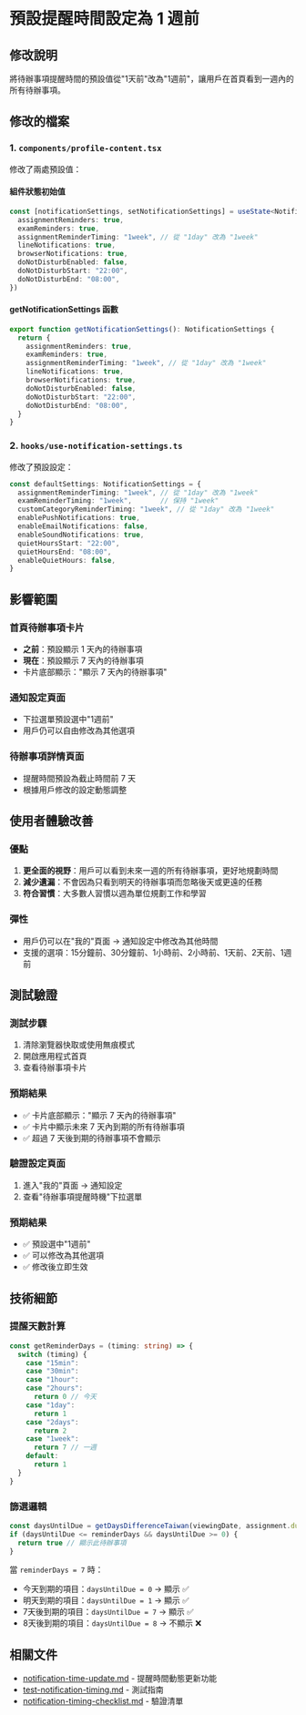 # 預設提醒時間設定為 1 週前

## 修改說明
將待辦事項提醒時間的預設值從"1天前"改為"1週前"，讓用戶在首頁看到一週內的所有待辦事項。

## 修改的檔案

### 1. `components/profile-content.tsx`
修改了兩處預設值：

#### 組件狀態初始值
```typescript
const [notificationSettings, setNotificationSettings] = useState<NotificationSettings>({
  assignmentReminders: true,
  examReminders: true,
  assignmentReminderTiming: "1week", // 從 "1day" 改為 "1week"
  lineNotifications: true,
  browserNotifications: true,
  doNotDisturbEnabled: false,
  doNotDisturbStart: "22:00",
  doNotDisturbEnd: "08:00",
})
```

#### getNotificationSettings 函數
```typescript
export function getNotificationSettings(): NotificationSettings {
  return {
    assignmentReminders: true,
    examReminders: true,
    assignmentReminderTiming: "1week", // 從 "1day" 改為 "1week"
    lineNotifications: true,
    browserNotifications: true,
    doNotDisturbEnabled: false,
    doNotDisturbStart: "22:00",
    doNotDisturbEnd: "08:00",
  }
}
```

### 2. `hooks/use-notification-settings.ts`
修改了預設設定：

```typescript
const defaultSettings: NotificationSettings = {
  assignmentReminderTiming: "1week", // 從 "1day" 改為 "1week"
  examReminderTiming: "1week",       // 保持 "1week"
  customCategoryReminderTiming: "1week", // 從 "1day" 改為 "1week"
  enablePushNotifications: true,
  enableEmailNotifications: false,
  enableSoundNotifications: true,
  quietHoursStart: "22:00",
  quietHoursEnd: "08:00",
  enableQuietHours: false,
}
```

## 影響範圍

### 首頁待辦事項卡片
- **之前**：預設顯示 1 天內的待辦事項
- **現在**：預設顯示 7 天內的待辦事項
- 卡片底部顯示："顯示 7 天內的待辦事項"

### 通知設定頁面
- 下拉選單預設選中"1週前"
- 用戶仍可以自由修改為其他選項

### 待辦事項詳情頁面
- 提醒時間預設為截止時間前 7 天
- 根據用戶修改的設定動態調整

## 使用者體驗改善

### 優點
1. **更全面的視野**：用戶可以看到未來一週的所有待辦事項，更好地規劃時間
2. **減少遺漏**：不會因為只看到明天的待辦事項而忽略後天或更遠的任務
3. **符合習慣**：大多數人習慣以週為單位規劃工作和學習

### 彈性
- 用戶仍可以在"我的"頁面 → 通知設定中修改為其他時間
- 支援的選項：15分鐘前、30分鐘前、1小時前、2小時前、1天前、2天前、1週前

## 測試驗證

### 測試步驟
1. 清除瀏覽器快取或使用無痕模式
2. 開啟應用程式首頁
3. 查看待辦事項卡片

### 預期結果
- ✅ 卡片底部顯示："顯示 7 天內的待辦事項"
- ✅ 卡片中顯示未來 7 天內到期的所有待辦事項
- ✅ 超過 7 天後到期的待辦事項不會顯示

### 驗證設定頁面
1. 進入"我的"頁面 → 通知設定
2. 查看"待辦事項提醒時機"下拉選單

### 預期結果
- ✅ 預設選中"1週前"
- ✅ 可以修改為其他選項
- ✅ 修改後立即生效

## 技術細節

### 提醒天數計算
```typescript
const getReminderDays = (timing: string) => {
  switch (timing) {
    case "15min":
    case "30min":
    case "1hour":
    case "2hours":
      return 0 // 今天
    case "1day":
      return 1
    case "2days":
      return 2
    case "1week":
      return 7 // 一週
    default:
      return 1
  }
}
```

### 篩選邏輯
```typescript
const daysUntilDue = getDaysDifferenceTaiwan(viewingDate, assignment.dueDate)
if (daysUntilDue <= reminderDays && daysUntilDue >= 0) {
  return true // 顯示此待辦事項
}
```

當 `reminderDays = 7` 時：
- 今天到期的項目：`daysUntilDue = 0` → 顯示 ✅
- 明天到期的項目：`daysUntilDue = 1` → 顯示 ✅
- 7天後到期的項目：`daysUntilDue = 7` → 顯示 ✅
- 8天後到期的項目：`daysUntilDue = 8` → 不顯示 ❌

## 相關文件
- [notification-time-update.md](./notification-time-update.md) - 提醒時間動態更新功能
- [test-notification-timing.md](./test-notification-timing.md) - 測試指南
- [notification-timing-checklist.md](./notification-timing-checklist.md) - 驗證清單
